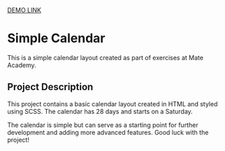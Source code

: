 [DEMO LINK](https://spojrzenie.github.io/layout_calendar/)

# Simple Calendar

This is a simple calendar layout created as part of exercises at Mate Academy.

## Project Description

This project contains a basic calendar layout created in HTML and styled using SCSS. The calendar has 28 days and starts on a Saturday.

The calendar is simple but can serve as a starting point for further development and adding more advanced features. Good luck with the project!
